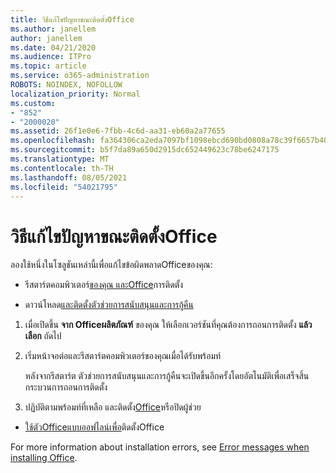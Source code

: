 ```yaml
---
title: วิธีแก้ไขปัญหาขณะติดตั้งOffice
ms.author: janellem
author: janellem
ms.date: 04/21/2020
ms.audience: ITPro
ms.topic: article
ms.service: o365-administration
ROBOTS: NOINDEX, NOFOLLOW
localization_priority: Normal
ms.custom:
- "852"
- "2000020"
ms.assetid: 26f1e0e6-7fbb-4c6d-aa31-eb60a2a77655
ms.openlocfilehash: fa364306ca2eda7097bf1098ebcd690bd0808a78c39f6657b4049b8e85897dac
ms.sourcegitcommit: b5f7da89a650d2915dc652449623c78be6247175
ms.translationtype: MT
ms.contentlocale: th-TH
ms.lasthandoff: 08/05/2021
ms.locfileid: "54021795"
---
```

# <a name="solutions-for-issues-while-installing-office"></a>วิธีแก้ไขปัญหาขณะติดตั้งOffice

ลองใช้หนึ่งในโซลูชันเหล่านี้เพื่อแก้ไขข้อผิดพลาดOfficeของคุณ:
  
- รีสตาร์ตคอมพิวเตอร์[ของคุณ และOffice](https://portal.office.com/OLS/MySoftware.aspx)การติดตั้ง

- ดาวน์โหลด[และติดตั้งตัวช่วยการสนับสนุนและการกู้คืน](https://aka.ms/SARA-OfficeUninstall-Alchemy)

1. เมื่อเปิดขึ้น **จาก Officeผลิตภัณฑ์** ของคุณ ให้เลือกเวอร์ชันที่คุณต้องการถอนการติดตั้ง **แล้วเลือก** ถัดไป

2. เริ่มหน้าจอต่อและรีสตาร์ตคอมพิวเตอร์ของคุณเมื่อได้รับพร้อมท์

    หลังจากรีสตาร์ต ตัวช่วยการสนับสนุนและการกู้คืนจะเปิดขึ้นอีกครั้งโดยอัตโนมัติเพื่อเสร็จสิ้นกระบวนการถอนการติดตั้ง

3. ปฏิบัติตามพร้อมท์ที่เหลือ และติดตั้ง[Office](https://portal.office.com/OLS/MySoftware.aspx)หรือปิดผู้ช่วย

- [ใช้ตัวOfficeแบบออฟไลน์เพื่อ](https://support.office.com/article/f0a85fe7-118f-41cb-a791-d59cef96ad1c?wt.mc_id=Alchemy_ClientDIA)ติดตั้งOffice

For more information about installation errors, see [Error messages when installing Office](https://support.office.com/article/35ff2def-e0b2-4dac-9784-4cf212c1f6c2#BKMK_ErrorMessages).
  